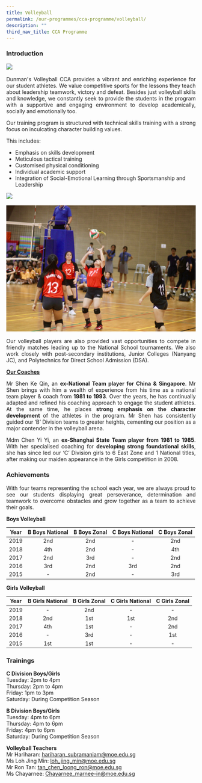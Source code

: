 ```yaml
---
title: Volleyball
permalink: /our-programmes/cca-programme/volleyball/
description: ""
third_nav_title: CCA Programme
---
```

### Introduction

![](/images/Student%20Development%20Programme/CCA%20Programme/Sports%20&%20Games/Picture1.jpg)

<p style="text-align: justify;">Dunman's Volleyball CCA provides a vibrant and enriching experience for our student athletes. We value competitive sports for the lessons they teach about leadership teamwork, victory and defeat. Besides just volleyball skills and knowledge, we constantly seek to provide the students in the program with a supportive and engaging environment to develop academically, socially and emotionally too.</p>

<p style="text-align: justify;">Our training program is structured with technical skills training with a strong focus on inculcating character building values. </p>

  
This includes:

*   Emphasis on skills development
*   Meticulous tactical training
*   Customised physical conditioning
*   Individual academic support
*   Integration of Social-Emotional Learning through Sportsmanship and Leadership

![](/images/Student%20Development%20Programme/CCA%20Programme/Sports%20&%20Games/Picture2.jpg)

![](/images/Student%20Development%20Programme/CCA%20Programme/Sports%20&%20Games/Picture3-min.jpg)

<p style="text-align: justify;">Our volleyball players are also provided vast opportunities to compete in friendly matches leading up to the National School tournaments. We also work closely with post-secondary institutions, Junior Colleges (Nanyang JC), and Polytechnics for Direct School Admission (DSA).</p>

<b><u>Our Coaches</u></b>

<p style="text-align: justify;">Mr Shen Ke Qin, an <b>ex-National Team player for China & Singapore</b>. Mr Shen brings with him a wealth of experience from his time as a national team player & coach from <b>1981 to 1993</b>. Over the years, he has continually adapted and refined his coaching approach to engage the student athletes. At the same time, he places <b>strong emphasis on the character development</b> of the athletes in the program. Mr Shen has consistently guided our ‘B’ Division teams to greater heights, cementing our position as a major contender in the volleyball arena.</p>

<p style="text-align: justify;">Mdm Chen Yi Yi, an <b>ex-Shanghai State Team player from 1981 to 1985</b>. With her specialised coaching for <b>developing strong foundational skills</b>, she has since led our ‘C’ Division girls to 6 East Zone and 1 National titles, after making our maiden appearance in the Girls competition in 2008.</p>

### Achievements

<p style="text-align: justify;">With four teams representing the school each year, we are always proud to see our students displaying great perseverance, determination and teamwork to overcome obstacles and grow together as a team to achieve their goals.</p>

**Boys Volleyball**

| Year | B Boys National | B Boys Zonal | C Boys National | C Boys Zonal |
|:----:|:---------------:|:------------:|:---------------:|:------------:|
| 2019 |       2nd       |      2nd     |        -        |      2nd     |
| 2018 |       4th       |      2nd     |        -        |      4th     |
| 2017 |       2nd       |      3rd     |        -        |      2nd     |
| 2016 |       3rd       |      2nd     |       3rd       |      2nd     |
| 2015 |        -        |      2nd     |        -        |      3rd     |

**Girls Volleyball**

| Year | B Girls National | B Girls Zonal | C Girls National | C Girls Zonal |
|:----:|:----------------:|:-------------:|:----------------:|:-------------:|
| 2019 |         -        |      2nd      |         -        |       -       |
| 2018 |        2nd       |      1st      |        1st       |      2nd      |
| 2017 |        4th       |      1st      |         -        |      2nd      |
| 2016 |         -        |      3rd      |         -        |      1st      |
| 2015 |        1st       |      1st      |         -        |       -       |

### Trainings

**C Division Boys/Girls**   
Tuesday: 2pm to 4pm   
Thursday: 2pm to 4pm   
Friday: 1pm to 3pm   
Saturday: During Competition Season

**B Division Boys/Girls**   
Tuesday: 4pm to 6pm   
Thursday: 4pm to 6pm   
Friday: 4pm to 6pm   
Saturday: During Competition Season


**Volleyball Teachers**   
Mr Hariharan: [hariharan\_subramaniam@moe.edu.sg](mailto:hariharan_subramaniam@moe.edu.sg)    
Ms Loh Jing Min: [loh\_jing\_min@moe.edu.sg](mailto:loh_jing_min@moe.edu.sg)     
Mr Ron Tan: [tan\_chen\_loong\_ron@moe.edu.sg](mailto:tan_chen_loong_ron@moe.edu.sg)   
Ms Chayarnee: [Chayarnee\_marnee-in@moe.edu.sg](mailto:Chayarnee_marnee-in@moe.edu.sg)